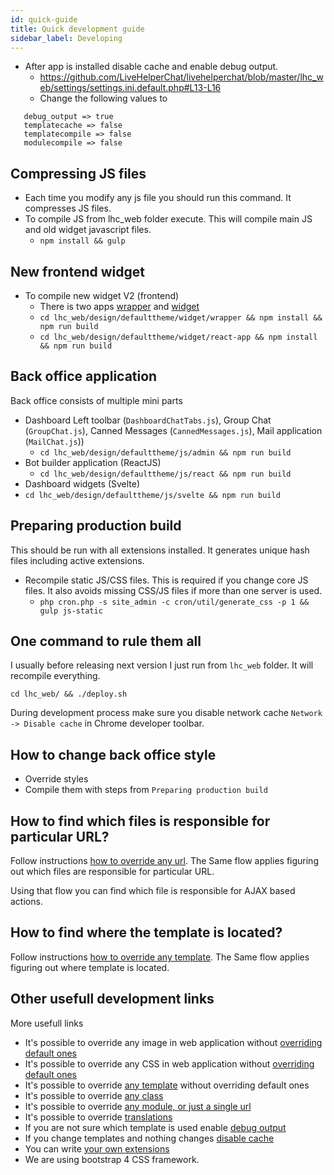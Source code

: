 ```yaml
---
id: quick-guide
title: Quick development guide
sidebar_label: Developing
---
```


 * After app is installed disable cache and enable debug output. 
   * https://github.com/LiveHelperChat/livehelperchat/blob/master/lhc_web/settings/settings.ini.default.php#L13-L16
   * Change the following values to
```
   debug_output => true
   templatecache => false
   templatecompile => false
   modulecompile => false
```

## Compressing JS files

 * Each time you modify any js file you should run this command. It compresses JS files.
 * To compile JS from lhc_web folder execute. This will compile main JS and old widget javascript files.
   * `npm install && gulp`

## New frontend widget

 * To compile new widget V2 (frontend)
   * There is two apps [wrapper](https://github.com/LiveHelperChat/livehelperchat/tree/master/lhc_web/design/defaulttheme/widget/wrapper) and [widget](https://github.com/LiveHelperChat/livehelperchat/tree/master/lhc_web/design/defaulttheme/widget/react-app)
   * `cd lhc_web/design/defaulttheme/widget/wrapper && npm install && npm run build`
   * `cd lhc_web/design/defaulttheme/widget/react-app && npm install && npm run build`

## Back office application

Back office consists of multiple mini parts

 * Dashboard Left toolbar (`DashboardChatTabs.js`), Group Chat (`GroupChat.js`), Canned Messages (`CannedMessages.js`), Mail application (`MailChat.js`))
   * `cd lhc_web/design/defaulttheme/js/admin && npm run build`
* Bot builder application (ReactJS)
  * `cd lhc_web/design/defaulttheme/js/react && npm run build`
* Dashboard widgets (Svelte)
 *  `cd lhc_web/design/defaulttheme/js/svelte && npm run build`

## Preparing production build

This should be run with all extensions installed. It generates unique hash files including active extensions.

 * Recompile static JS/CSS files. This is required if you change core JS files. It also avoids missing CSS/JS files if more than one server is used.
   * `php cron.php -s site_admin -c cron/util/generate_css -p 1 && gulp js-static`

## One command to rule them all

I usually before releasing next version I just run
from `lhc_web` folder. It will recompile everything.

```shell
cd lhc_web/ && ./deploy.sh
```

During development process make sure you disable network cache `Network -> Disable cache` in Chrome developer toolbar.

## How to change back office style

* Override styles
* Compile them with steps from `Preparing production build`

## How to find which files is responsible for particular URL?

Follow instructions [how to override any url](extending/override-module.md). The Same flow applies figuring out which files are responsible for particular URL.

Using that flow you can find which file is responsible for AJAX based actions. 

## How to find where the template is located?

Follow instructions [how to override any template](extending/overriding-templates.md). The Same flow applies figuring out where template is located.

## Other usefull development links

More usefull links

* It's possible to override any image in web application without [overriding default ones](development/unbrand.md#how-to-change-logo)
* It's possible to override any CSS in web application without [overriding default ones](development/unbrand.md)
* It's possible to override [any template](extending/overriding-templates.md) without overriding default ones
* It's possible to override [any class](development/override-class.md)
* It's possible to override [any module, or just a single url](extending/override-module.md)
* It's possible to override [translations](language.md#how-to-override-default-translations)
* If you are not sure which template is used enable [debug output](debug.md)
* If you change templates and nothing changes [disable cache](debug.md#disabling-cache)
* You can write [your own extensions](extending/writing-extension.md)
* We are using bootstrap 4 CSS framework.